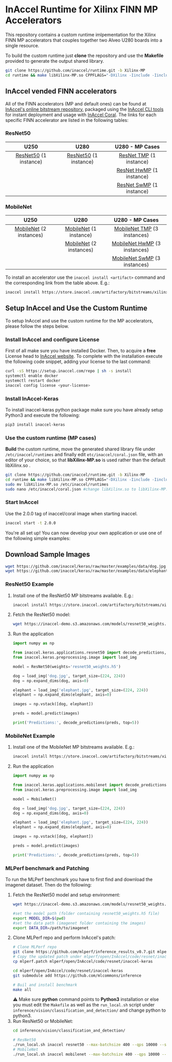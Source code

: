 # InAccel Runtime for Xilinx FINN MP Accelerators
This repository contains a custom runtime imlpementation for the Xilinx FINN MP accelerators that couples together two Alveo U280 boards into a single resource.

To build the custom runtime just **clone** the repository and use the **Makefile** provided to generate the output shared library.

``` bash
git clone https://github.com/inaccel/runtime.git -b Xilinx-MP
cd runtime && make libXilinx-MP.so CPPFLAGS="-DXilinx -Iinclude -Iinclude/xrt -IOpenCL-Headers"
```

## InAccel vended FINN accelerators

All of the FINN accelerators (MP and default ones) can be found at [InAccel's online bitstream repository](https://store.inaccel.com/artifactory/webapp/#/artifacts/browse/tree/General/bitstreams/xilinx), packaged using the [InAccel CLI tools](https://docs.inaccel.com/reference/inaccel/cli/) for instant deployment and usage with [InAccel Coral](https://inaccel.com/fpga-manager/). The links for each specific FINN accelerator are listed in the following tables:

### ResNet50

| U250 | U280 | U280 - MP Cases |
| :----: | :----: | :--------------: |
|[ResNet50](https://store.inaccel.com/artifactory/bitstreams/xilinx/u250/xdma_201830.2/xilinx/com/researchlabs/1.2/1resnet50) (1 instance)|[ResNet50](https://store.inaccel.com/artifactory/bitstreams/xilinx/u280/xdma_201920.3/xilinx/com/researchlabs/1.0/1resnet50) (1 instance)|[ResNet TMP](https://store.inaccel.com/artifactory/bitstreams/xilinx/2xu280/xdma_201920.3/xilinx/com/researchlabs/1.0/1resnet50) (1 instance)|
|||[ResNet HwMP](https://store.inaccel.com/artifactory/bitstreams/xilinx/2xu280/xdma_201920.3/xilinx/com/researchlabs/1.1/1resnet50) (1 instance)|
|||[ResNet SwMP](https://store.inaccel.com/artifactory/bitstreams/xilinx/2xu280/xdma_201920.3/xilinx/com/researchlabs/1.2/1resnet50-one_1resnet50-two) (1 instance)|

### MobileNet

| U250 | U280 | U280 - MP Cases |
| :----: | :----: | :--------------: |
|[MobileNet](https://store.inaccel.com/artifactory/bitstreams/xilinx/u250/xdma_201830.2/xilinx/com/researchlabs/1.0/2mobilenet) (2 instances)|[MobileNet](https://store.inaccel.com/artifactory/bitstreams/xilinx/u280/xdma_201920.3/xilinx/com/researchlabs/1.0/1mobilenet) (1 instance)|[MobileNet TMP](https://store.inaccel.com/artifactory/bitstreams/xilinx/2xu280/xdma_201920.3/xilinx/com/researchlabs/1.0/3mobilenet) (3 instances)|
||[MobileNet](https://store.inaccel.com/artifactory/bitstreams/xilinx/u280/xdma_201920.3/xilinx/com/researchlabs/1.1/2mobilenet) (2 instances)|[MobileNet HwMP](https://store.inaccel.com/artifactory/bitstreams/xilinx/2xu280/xdma_201920.3/xilinx/com/researchlabs/1.1/3mobilenet) (3 instances)|
|||[MobileNet SwMP](https://store.inaccel.com/artifactory/bitstreams/xilinx/2xu280/xdma_201920.3/xilinx/com/researchlabs/1.2/2mobilenet_1mobilenet-one_1mobilenet-two) (3 instances)|

To install an accelerator use the `inaccel install <artifact>` command and the corresponding link from the table above. E.g.:
```bash
inaccel install https://store.inaccel.com/artifactory/bitstreams/xilinx/u250/xdma_201830.2/xilinx/com/researchlabs/1.2/1resnet50/
```

## Setup InAccel and Use the Custom Runtime
To setup InAccel and use the custom runtime for the MP accelerators, please follow the steps below.

### Install InAccel and configure License
First of all make sure you have installed Docker. Then, to acquire a **free** License head to [InAccel website](https://inaccel.com/license/). To complete with the installation execute the following code snippet, adding your license to the last command:

```bash
curl -sS https://setup.inaccel.com/repo | sh -s install
systemctl enable docker
systemctl restart docker
inaccel config license <your-license>
```

### Install InAccel-Keras
To install inaccel-keras python package make sure you have already setup Python3 and execute the following:
```bash
pip3 install inaccel-keras
```
### Use the custom runtime (MP cases)
**Build** the custom runtime, move the generated shared library file under `/etc/inaccel/runtimes` and finally edit `etc/inaccel/coral.json` file, with an editor of your choice, so that **libXilinx-MP.so** is used rather than the default libXilinx.so .

``` bash
git clone https://github.com/inaccel/runtime.git -b Xilinx-MP
cd runtime && make libXilinx-MP.so CPPFLAGS="-DXilinx -Iinclude -Iinclude/xrt -IOpenCL-Headers"
sudo mv libXilinx-MP.so /etc/inaccel/runtimes
sudo nano /etc/inaccel/coral.json #change libXilinx.so to libXilinx-MP.so
```

### Start InAccel
Use the 2.0.0 tag of inaccel/coral image when starting inaccel.

```bash
inaccel start -t 2.0.0
```

You're all set up! You can now develop your own application or use one of the following simple examples:

## Download Sample Images
```bash
wget https://github.com/inaccel/keras/raw/master/examples/data/dog.jpg
wget https://github.com/inaccel/keras/raw/master/examples/data/elephant.jpg
```

### ResNet50 Example
1. Install one of the ResNet50 MP bitstreams available. E.g.:
	```bash
	inaccel install https://store.inaccel.com/artifactory/bitstreams/xilinx/2xu280/xdma_201920.3/xilinx/com/researchlabs/1.0/1resnet50/
	```
2. Fetch the ResNet50 model:
	```bash
	wget https://inaccel-demo.s3.amazonaws.com/models/resnet50_weights.h5
	```

3. Run the application

	```python
	import numpy as np

	from inaccel.keras.applications.resnet50 import decode_predictions, ResNet50
	from inaccel.keras.preprocessing.image import load_img

	model = ResNet50(weights='resnet50_weights.h5')

	dog = load_img('dog.jpg', target_size=(224, 224))
	dog = np.expand_dims(dog, axis=0)

	elephant = load_img('elephant.jpg', target_size=(224, 224))
	elephant = np.expand_dims(elephant, axis=0)

	images = np.vstack([dog, elephant])

	preds = model.predict(images)

	print('Predictions:', decode_predictions(preds, top=5))
	```

### MobileNet Example

1. Install one of the MobileNet MP bitstreams available. E.g.:
	```bash
	inaccel install https://store.inaccel.com/artifactory/bitstreams/xilinx/2xu280/xdma_201920.3/xilinx/com/researchlabs/1.0/3mobilenet/
	```
2. Run the application

	```python
	import numpy as np

	from inaccel.keras.applications.mobilenet import decode_predictions, MobileNet
	from inaccel.keras.preprocessing.image import load_img

	model = MobileNet()

	dog = load_img('dog.jpg', target_size=(224, 224))
	dog = np.expand_dims(dog, axis=0)

	elephant = load_img('elephant.jpg', target_size=(224, 224))
	elephant = np.expand_dims(elephant, axis=0)

	images = np.vstack([dog, elephant])

	preds = model.predict(images)

	print('Predictions:', decode_predictions(preds, top=5))
	```

### MLPerf benchmark and Patching
To run the MLPerf benchmark you have to first find and download the imagenet dataset. Then do the following:

1. Fetch the ResNet50 model and setup environment:
	```bash
	wget https://inaccel-demo.s3.amazonaws.com/models/resnet50_weights.h5

	#set the model path (folder containing resnet50_weights.h5 file)
	export MODEL_DIR=$(pwd)
	#set the data path (imagenet folder containing the images)
	export DATA_DIR=/path/to/imagenet
	```
2. Clone MLPerf repo and perform InAccel's patch:
	```bash
	# Clone MLPerf repo
	git clone https://github.com/mlperf/inference_results_v0.7.git mlperf
	# Copy the updated patch under mlperf/open/InAccel/code/resnet/inaccel-keras folder
	cp mlperf.patch mlperf/open/InAccel/code/resnet/inaccel-keras

	cd mlperf/open/InAccel/code/resnet/inaccel-keras
	git submodule add https://github.com/mlcommons/inference

	# Buil and install benchmark
	make all
	```
	:warning: Make sure **python** command points to **Python3** installation or else you must edit the `Makefile` as well as the `run_local.sh` script under `inference/vision/classification_and_detection/` and change python to python3.
3. Run ResNet50 or MobileNet:
	```bash
	cd inference/vision/classification_and_detection/

	# ResNet50
	./run_local.sh inaccel resnet50 --max-batchsize 400 --qps 10000 --scenario Offline
	# MobileNet
	./run_local.sh inaccel mobilenet --max-batchsize 400 --qps 10000 --scenario Offline
	```
